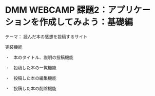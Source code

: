 # DMM WEBCAMP 課題2：アプリケーションを作成してみよう：基礎編

テーマ： 読んだ本の感想を投稿するサイト

実装機能

・　本のタイトル、説明の投稿機能

・　投稿した本の一覧機能

・　投稿した本の編集機能

・　投稿した本の削除機能
